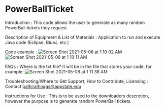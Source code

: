 # PowerBallTicket

Introduction : This code allows the user to generate as many random PowerBall tickets they request.

Description of Equipment & List of Materials : Application to run and execute Java code (Eclipse, BlueJ, etc.)

Code example :
![Screen Shot 2021-05-08 at 1 10 02 AM](https://user-images.githubusercontent.com/79890541/117527596-380b7a00-af9b-11eb-89a4-e4873bd8c6e5.png)
![Screen Shot 2021-05-08 at 1 10 11 AM](https://user-images.githubusercontent.com/79890541/117527601-49ed1d00-af9b-11eb-81f2-4023a2420152.png)

FAQs : Where is the txt file? It will be in the file that stores your code, for example;
![Screen Shot 2021-05-08 at 1 11 38 AM](https://user-images.githubusercontent.com/79890541/117527616-61c4a100-af9b-11eb-8dda-bb0490435fc5.png)

Troubleshooting/Where to Get Support, How to Contribute, Licensing : Contact pathirathnags@appstate.edu

Instructions for Use : This is to be used to the downloaders descretion, however the purpose is to generate random PowerBall tickets.

